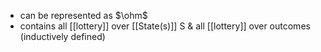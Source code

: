 - can be represented as $\ohm$
- contains all [[lottery]] over [[State(s)]] S & all [[lottery]] over outcomes (inductively defined)